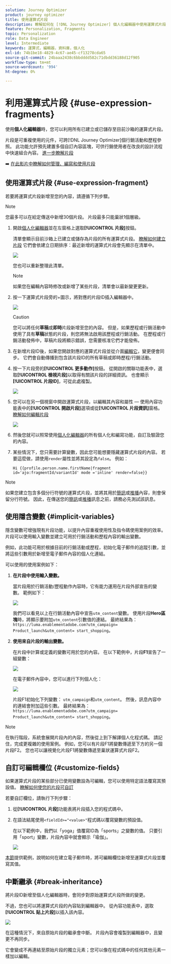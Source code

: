 ```yaml
---
solution: Journey Optimizer
product: journey optimizer
title: 使用運算式片段
description: 瞭解如何在 [!DNL Journey Optimizer] 個人化編輯器中使用運算式片段。
feature: Personalization, Fragments
topic: Personalization
role: Data Engineer
level: Intermediate
keywords: 運算式，編輯器，資料庫，個人化
exl-id: 74b1be18-4829-4c67-ae45-cf13278cda65
source-git-commit: 24baaa2438c6bbdddd582c71dbdd36188d12f905
workflow-type: tm+mt
source-wordcount: '994'
ht-degree: 0%

---
```


# 利用運算式片段 {#use-expression-fragments}

使用&#x200B;**個人化編輯器**&#x200B;時，您可以利用所有已建立或已儲存至目前沙箱的運算式片段。

片段是可重複使用的元件，可跨[!DNL Journey Optimizer]個行銷活動和歷程參照。 此功能允許預先建置多個自訂內容區塊，可供行銷使用者在改良的設計流程中快速組合內容。 [進一步瞭解片段](../content-management/fragments.md)

➡️ [在此影片中瞭解如何管理、編寫和使用片段](../content-management/fragments.md#video-fragments)

## 使用運算式片段 {#use-expression-fragment}

若要將運算式片段新增至您的內容，請遵循下列步驟。

>[!NOTE]
>
>您最多可以在給定傳送中新增30個片段。 片段最多只能巢狀1個層級。

1. 開啟[個人化編輯器](personalization-build-expressions.md)並在左窗格上選取&#x200B;**[!UICONTROL 片段]**&#x200B;按鈕。

   清單會顯示目前沙箱上已建立或儲存為片段的所有運算式片段。 [瞭解如何建立片段](../content-management/create-fragments.md)
它們會依建立日期排序：最近新增的運算式片段會先顯示在清單中。

   ![](assets/expression-fragments-pane.png)

   您也可以重新整理此清單。

   >[!NOTE]
   >
   >如果您在編輯內容時修改或新增了某些片段，清單會以最新變更更新。

1. 按一下運算式片段旁的+圖示，將對應的片段ID插入編輯器中。

   ![](assets/expression-fragment-add.png)

   >[!CAUTION]
   >
   >您可以將任何&#x200B;**草稿**&#x200B;或&#x200B;**即時**&#x200B;片段新增至您的內容。 但是，如果歷程或行銷活動中使用了具有&#x200B;**草稿**&#x200B;狀態的片段，則您將無法啟用該歷程或行銷活動。 在歷程或行銷活動發佈中，草稿片段將顯示錯誤，您需要核准它們才能發佈。

1. 在新增片段ID後，如果您開啟對應的運算式片段並從介面[編輯它](../content-management/manage-fragments.md#edit-fragments)，變更便會同步。 它們會自動傳播到包含該片段ID的所有草稿或即時歷程/行銷活動。

1. 按一下片段旁的&#x200B;**[!UICONTROL 更多動作]**&#x200B;按鈕。 從開啟的關聯功能表中，選取&#x200B;**[!UICONTROL 檢視片段]**&#x200B;以取得有關該片段的詳細資訊。 也會顯示&#x200B;**[!UICONTROL 片段ID]**，可從此處複製。

   ![](assets/expression-fragment-view.png)

1. 您可以在另一個視窗中開啟運算式片段，以編輯其內容和屬性 — 使用內容功能表中的&#x200B;**[!UICONTROL 開啟片段]**&#x200B;選項或從&#x200B;**[!UICONTROL 片段資訊]**&#x200B;窗格。 [瞭解如何編輯片段](../content-management/manage-fragments.md#edit-fragments)

   ![](assets/expression-fragment-open.png)

1. 然後您就可以照常使用[個人化編輯器](personalization-build-expressions.md)的所有個人化和編寫功能，自訂及驗證您的內容。

1. 某些情況下，您只需要計算變數，因此您可能想要隱藏運算式片段的內容。 若要這麼做，請使用`render`屬性並將其設定為`false`。 例如：

   ```
   Hi {{profile.person.name.firstName|fragment id='ajo:fragmentId/variantId' mode ='inline' render=false}}
   ```

>[!NOTE]
>
>如果您建立包含多個分行符號的運算式片段，並將其用於[簡訊](../sms/create-sms.md#sms-content)或[推播](../push/design-push.md)內容，則會保留分行符號。 因此，在傳送您的[簡訊](../sms/send-sms.md)或[推播](../push/send-push.md)訊息之前，請務必先測試該訊息。

## 使用隱含變數 {#implicit-variables}

隱含變數可增強現有片段功能，以提升內容重複使用性及指令碼使用案例的效率。 片段可以使用輸入變數並建立可用於行銷活動和歷程內容的輸出變數。

例如，此功能可用於根據目前的行銷活動或歷程，初始化電子郵件的追蹤引數，並將這些引數用於新增至電子郵件內容的個人化連結。

可以使用的使用案例如下：

1. **在片段中使用輸入變數。**

   當片段用於行銷活動/歷程動作內容時，它有能力運用在片段外部宣告的變數。 範例如下：

   ![](../personalization/assets/variable-in-a-fragment.png)

   我們可以看見以上在行銷活動內容中宣告`utm_content`變數。 使用片段&#x200B;**Hero區塊**&#x200B;時，將顯示要附加`utm_content`引數值的連結。 最終結果為： `https://luma.enablementadobe.com?utm_campaign= Product_launch&utm_content= start_shopping`。

1. **使用來自片段的輸出變數。**

   在片段中計算或定義的變數可用於您的內容。 在以下範例中，片段&#x200B;**F1**&#x200B;宣告了一組變數：

   ![](../personalization/assets/personalize-with-variables.png)

   在電子郵件內容中，您可以進行下列個人化：

   ![](../personalization/assets/use-fragment-variable.png)

   片段F1初始化下列變數： `utm_campaign`和`utm_content`。 然後，訊息內容中的連結會附加這些引數。 最終結果為： `https://luma.enablementadobe.com?utm_campaign= Product_launch&utm_content= start_shopping`。

>[!NOTE]
>
>在執行階段，系統會展開片段內的內容，然後從上到下解譯個人化程式碼。 請記住，完成更複雜的使用案例。 例如，您可以有片段F1將變數傳遞至下方的另一個片段F2。 您也可以讓視覺化片段F1將變數傳遞至巢狀運算式片段F2。


## 自訂可編輯欄位 {#customize-fields}

如果運算式片段的某些部分已使用變數設為可編輯，您可以使用特定語法覆寫其預設值。 [瞭解如何使您的片段可自訂](../content-management/customizable-fragments.md)

若要自訂欄位，請執行下列步驟：

1. 從&#x200B;**[!UICONTROL 片段]**&#x200B;功能表將片段插入您的程式碼中。

1. 在語法結尾使用`<fieldId>="<value>"`程式碼以覆寫變數的預設值。

   在以下範例中，我們以「yoga」值覆寫ID為「sports」之變數的值。 只要引用「sport」變數，片段內容中就會顯示「瑜伽」。

   ![](../content-management/assets/fragment-expression-use.png)

[本節](../content-management/customizable-fragments.md#example)提供範例，說明如何在建立電子郵件時，將可編輯欄位新增至運算式片段並覆寫其值。

## 中斷繼承 {#break-inheritance}

將片段ID新增至個人化編輯器時，會同步對原始運算式片段所做的變更。

不過，您也可以將運算式片段的內容貼到編輯器中。 從內容功能表中，選取&#x200B;**[!UICONTROL 貼上片段]**&#x200B;以插入該內容。

![](assets/expression-fragment-paste.png)

在這種情況下，來自原始片段的繼承會中斷。 片段內容會複製到編輯器中，且變更不再同步。

它會變成不再連結至原始片段的獨立元素；您可以像在程式碼中的任何其他元素一樣加以編輯。

